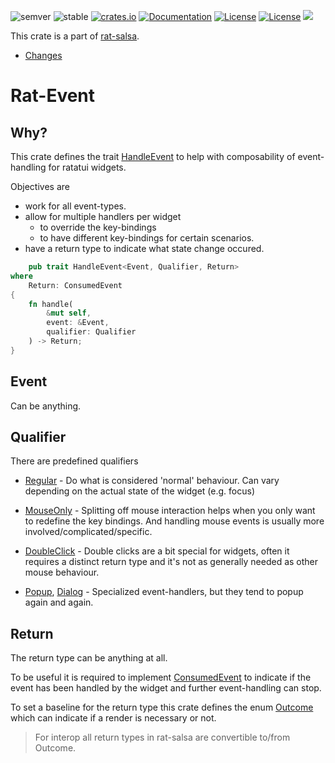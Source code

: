 ![semver](https://img.shields.io/badge/semver-☑-FFD700)
![stable](https://img.shields.io/badge/stability-stable-8A2BE2)
[![crates.io](https://img.shields.io/crates/v/rat-event.svg)](https://crates.io/crates/rat-event)
[![Documentation](https://docs.rs/rat-event/badge.svg)](https://docs.rs/rat-event)
[![License](https://img.shields.io/badge/license-MIT-blue.svg)](https://opensource.org/licenses/MIT)
[![License](https://img.shields.io/badge/license-APACHE-blue.svg)](https://www.apache.org/licenses/LICENSE-2.0)
![](https://tokei.rs/b1/github/thscharler/rat-salsa)

This crate is a part of [rat-salsa][refRatSalsa].

* [Changes](https://github.com/thscharler/rat-salsa/blob/master/rat-event/changes.md)

# Rat-Event

## Why?

This crate defines the trait [HandleEvent](HandleEvent) to help with
composability of event-handling for ratatui widgets.

Objectives are

- work for all event-types.
- allow for multiple handlers per widget
    - to override the key-bindings
    - to have different key-bindings for certain scenarios.
- have a return type to indicate what state change occured.

```rust ignore
    pub trait HandleEvent<Event, Qualifier, Return>
where
    Return: ConsumedEvent
{
    fn handle(
        &mut self,
        event: &Event,
        qualifier: Qualifier
    ) -> Return;
}
```

## Event

Can be anything.

## Qualifier

There are predefined qualifiers

* [Regular](Regular) - Do what is considered 'normal' behaviour.
  Can vary depending on the actual state of the widget
  (e.g. focus)

* [MouseOnly](MouseOnly) - Splitting off mouse interaction helps when
  you only want to redefine the key bindings. And handling
  mouse events is usually more involved/complicated/specific.

* [DoubleClick](DoubleClick) - Double clicks are a bit special for widgets,
  often it requires a distinct return type and it's not
  as generally needed as other mouse behaviour.

* [Popup](Popup), [Dialog](Dialog) - Specialized event-handlers, but they
  tend to popup again and again.

## Return

The return type can be anything at all.

To be useful it is required to implement
[ConsumedEvent](ConsumedEvent) to indicate if the event has been
handled by the widget and further event-handling can stop.

To set a baseline for the return type this crate defines the enum
[Outcome](Outcome) which can indicate if a render is necessary or not.

> For interop all return types in rat-salsa are convertible
> to/from Outcome.


[refRatSalsa]: https://docs.rs/rat-salsa/latest/rat_salsa/
